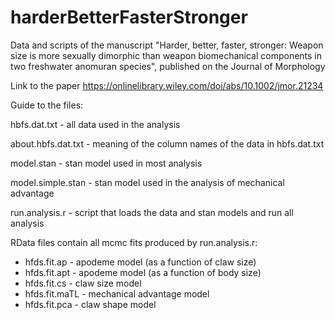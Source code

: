 # harderBetterFasterStronger
Data and scripts of the manuscript "Harder, better, faster, stronger: Weapon size is more sexually dimorphic than weapon biomechanical components in two freshwater anomuran species", published on the Journal of Morphology

Link to the paper
https://onlinelibrary.wiley.com/doi/abs/10.1002/jmor.21234

Guide to the files:

hbfs.dat.txt - all data used in the analysis

about.hbfs.dat.txt - meaning of the column names of the data in hbfs.dat.txt

model.stan - stan model used in most analysis

model.simple.stan - stan model used in the analysis of mechanical advantage

run.analysis.r - script that loads the data and stan models and run all analysis

RData files contain all mcmc fits produced by run.analysis.r:

  - hfds.fit.ap   - apodeme model (as a function of claw size)
  - hfds.fit.apt  - apodeme model (as a function of body size)
  - hfds.fit.cs   - claw size model 
  - hfds.fit.maTL - mechanical advantage model
  - hfds.fit.pca  - claw shape model
